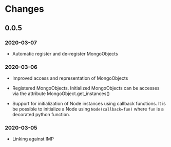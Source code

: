 # Changes

## 0.0.5

### 2020-03-07

* Automatic register and de-register MongoObjects

### 2020-03-06

* Improved access and representation of MongoObjects

* Registered MongoObjects. Initialized MongoObjects can be accesses 
  via the attribute MongoObject.get_instances()

* Support for initialization of Node instances using callback functions. 
  It is be possible to initialize a Node using `Node(callback=fun)` 
  where `fun` is a decorated python function.

### 2020-03-05

* Linking against IMP

